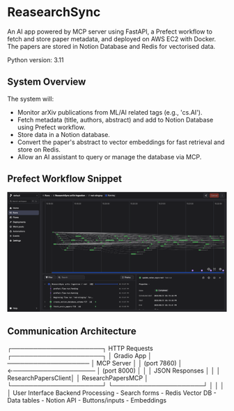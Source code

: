 # ReasearchSync

An AI app powered by MCP server using FastAPI, a Prefect workflow to fetch and store paper metadata, and deployed on AWS EC2 with Docker. The papers are stored in Notion Database and Redis for vectorised data.

Python version: 3.11

## System Overview

The system will:

- Monitor arXiv publications from ML/AI related tags (e.g., 'cs.AI').
- Fetch metadata (title, authors, abstract) and add to Notion Database using Prefect workflow.
- Store data in a Notion database.
- Convert the paper's abstract to vector embeddings for fast retrieval and store on Redis.
- Allow an AI assistant to query or manage the database via MCP.

## Prefect Workflow Snippet

![prefect-workflow.png](prefect-workflow.png)


## Communication Architecture
┌─────────────────────┐    HTTP Requests     ┌─────────────────────┐
│   Gradio App        │ ─────────────────── │   MCP Server        │
│   (port 7860)       │ ←─────────────────── │   (port 8000)       │
│                     │    JSON Responses    │                     │
│ ResearchPapersClient│                      │ ResearchPapersMCP   │
└─────────────────────┘                      └─────────────────────┘
         │                                              │
         │                                              │
    User Interface                              Backend Processing
    - Search forms                              - Redis Vector DB
    - Data tables                               - Notion API
    - Buttons/inputs                            - Embeddings


